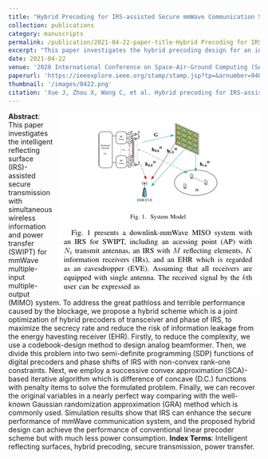 ```yaml
---
title: "Hybrid Precoding for IRS-assisted Secure mmWave Communication System with SWIPT"
collection: publications
category: manuscripts
permalink: /publication/2021-04-22-paper-title-Hybrid Precoding for IRS-assisted Secure mmWave Communication System with SWIPT.md
excerpt: "This paper investigates the hybrid precoding design for an intelligent reflecting surface (IRS)-assisted mmWave communication system with simultaneous wireless information and power transfer (SWIPT). The authors propose a joint optimization of the hybrid precoders and the phase shifts of the IRS to maximize the secrecy rate while satisfying energy harvesting and power constraints."
date: 2021-04-22
venue: '2020 International Conference on Space-Air-Ground Computing (SAGC)'
paperurl: 'https://ieeexplore.ieee.org/stamp/stamp.jsp?tp=&arnumber=9409467'
thumbnail: '/images/0422.png'
citation: 'Xue J, Zhou X, Wang C, et al. Hybrid precoding for IRS-assisted secure mmWave communication system with SWIPT[C]//2020 International Conference on Space-Air-Ground Computing (SAGC). IEEE, 2020: 82-86.'
---
```

<img src="/images/0422.png"  style="float: right; margin-left: 10px;">


**Abstract**: This paper investigates the intelligent reflecting surface (IRS)-assisted secure transmission with simultaneous wireless information and power transfer (SWIPT) for mmWave multiple-input multiple-output (MIMO) system. To address the great pathloss and terrible performance caused by the blockage, we propose a hybrid scheme which is a joint optimization of hybrid precoders of transceiver and phase of IRS, to maximize the secrecy rate and reduce the risk of information leakage from the energy havesting receiver (EHR). Firstly, to reduce the complexity, we use a codebook-design method to design analog beamformer. Then, we divide this problem into two semi-definite programming (SDP) functions of digital precoders and phase shifts of IRS with non-convex rank-one constraints. Next, we employ a successive convex approximation (SCA)-based iterative algorithm which is difference of concave (D.C.) functions with penalty items to solve the formulated problem. Finally, we can recover the original variables in a nearly perfect way comparing with the well-known Gaussian randomization approximation (GRA) method which is commonly used. Simulation results show that IRS can enhance the secure performance of mmWave communication system, and the proposed hybrid design can achieve the performance of conventional linear precoder scheme but with much less power consumption.
**Index Terms**: Intelligent reflecting surfaces, hybrid precoding, secure transmission, power transfer.
